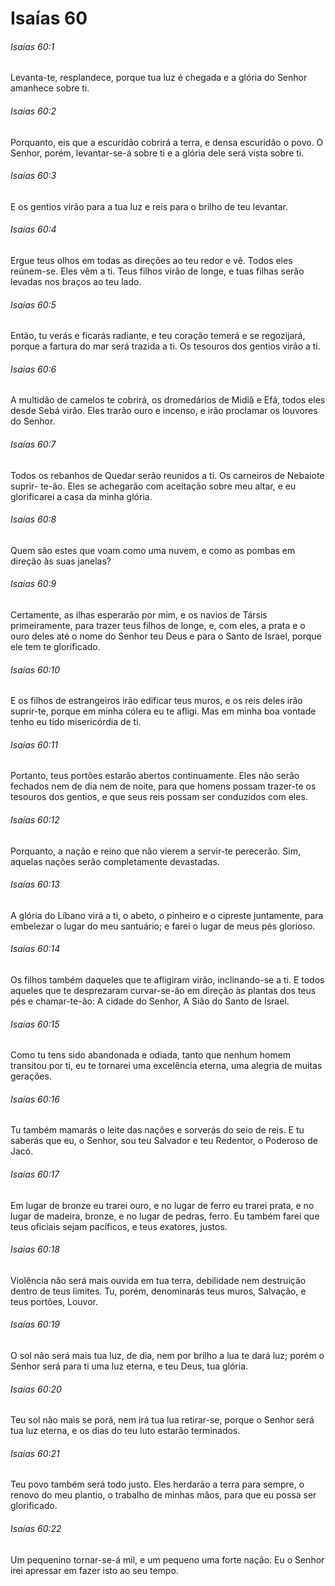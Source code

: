 # Isaías 60

###### Isaías 60:1

Levanta-te, resplandece, porque tua luz é chegada e a glória do Senhor amanhece sobre ti.

###### Isaías 60:2

Porquanto, eis que a escuridão cobrirá a terra, e densa escuridão o povo. O Senhor, porém, levantar-se-á sobre ti e a glória dele será vista sobre ti.

###### Isaías 60:3

E os gentios virão para a tua luz e reis para o brilho de teu levantar.

###### Isaías 60:4

Ergue teus olhos em todas as direções ao teu redor e vê. Todos eles reúnem-se. Eles vêm a ti. Teus filhos virão de longe, e tuas filhas serão levadas nos braços ao teu lado.

###### Isaías 60:5

Então, tu verás e ficarás radiante, e teu coração temerá e se regozijará, porque a fartura do mar será trazida a ti. Os tesouros dos gentios virão a ti.

###### Isaías 60:6

A multidão de camelos te cobrirá, os dromedários de Midiã e Efá, todos eles desde Sebá virão. Eles trarão ouro e incenso, e irão proclamar os louvores do Senhor.

###### Isaías 60:7

Todos os rebanhos de Quedar serão reunidos a ti. Os carneiros de Nebaiote suprir- te-ão. Eles se achegarão com aceitação sobre meu altar, e eu glorificarei a casa da minha glória.

###### Isaías 60:8

Quem são estes que voam como uma nuvem, e como as pombas em direção às suas janelas?

###### Isaías 60:9

Certamente, as ilhas esperarão por mim, e os navios de Társis primeiramente, para trazer teus filhos de longe, e, com eles, a prata e o ouro deles até o nome do Senhor teu Deus e para o Santo de Israel, porque ele tem te glorificado.

###### Isaías 60:10

E os filhos de estrangeiros irão edificar teus muros, e os reis deles irão suprir-te, porque em minha cólera eu te afligi. Mas em minha boa vontade tenho eu tido misericórdia de ti.

###### Isaías 60:11

Portanto, teus portões estarão abertos continuamente. Eles não serão fechados nem de dia nem de noite, para que homens possam trazer-te os tesouros dos gentios, e que seus reis possam ser conduzidos com eles.

###### Isaías 60:12

Porquanto, a nação e reino que não vierem a servir-te perecerão. Sim, aquelas nações serão completamente devastadas.

###### Isaías 60:13

A glória do Líbano virá a ti, o abeto, o pinheiro e o cipreste juntamente, para embelezar o lugar do meu santuário; e farei o lugar de meus pés glorioso.

###### Isaías 60:14

Os filhos também daqueles que te afligiram virão, inclinando-se a ti. E todos aqueles que te desprezaram curvar-se-ão em direção às plantas dos teus pés e chamar-te-ão: A cidade do Senhor, A Sião do Santo de Israel.

###### Isaías 60:15

Como tu tens sido abandonada e odiada, tanto que nenhum homem transitou por ti, eu te tornarei uma excelência eterna, uma alegria de muitas gerações.

###### Isaías 60:16

Tu também mamarás o leite das nações e sorverás do seio de reis. E tu saberás que eu, o Senhor, sou teu Salvador e teu Redentor, o Poderoso de Jacó.

###### Isaías 60:17

Em lugar de bronze eu trarei ouro, e no lugar de ferro eu trarei prata, e no lugar de madeira, bronze, e no lugar de pedras, ferro. Eu também farei que teus oficiais sejam pacíficos, e teus exatores, justos.

###### Isaías 60:18

Violência não será mais ouvida em tua terra, debilidade nem destruição dentro de teus limites. Tu, porém, denominarás teus muros, Salvação, e teus portões, Louvor.

###### Isaías 60:19

O sol não será mais tua luz, de dia, nem por brilho a lua te dará luz; porém o Senhor será para ti uma luz eterna, e teu Deus, tua glória.

###### Isaías 60:20

Teu sol não mais se porá, nem irá tua lua retirar-se, porque o Senhor será tua luz eterna, e os dias do teu luto estarão terminados.

###### Isaías 60:21

Teu povo também será todo justo. Eles herdarão a terra para sempre, o renovo do meu plantio, o trabalho de minhas mãos, para que eu possa ser glorificado.

###### Isaías 60:22

Um pequenino tornar-se-á mil, e um pequeno uma forte nação. Eu o Senhor irei apressar em fazer isto ao seu tempo.

